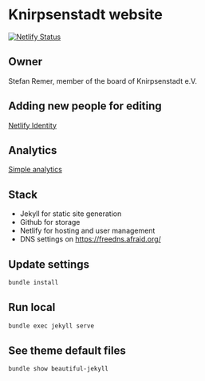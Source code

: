 # Knirpsenstadt website

[![Netlify Status](https://api.netlify.com/api/v1/badges/7d90002d-ff14-4b0f-b616-0d8df007d0f5/deploy-status)](https://app.netlify.com/sites/kitaproofofconcept/deploys)

## Owner 
Stefan Remer, member of the board of Knirpsenstadt e.V.

## Adding new people for editing
[Netlify Identity](https://app.netlify.com/sites/kitaproofofconcept/configuration/identity#users)

## Analytics
[Simple analytics](https://dashboard.simpleanalytics.com/kita.remer.cc)

## Stack
* Jekyll for static site generation
* Github for storage
* Netlify for hosting and user management
* DNS settings on https://freedns.afraid.org/

## Update settings
```bash
bundle install
```

## Run local
```bash
bundle exec jekyll serve
```

## See theme default files
```bash
bundle show beautiful-jekyll
```
